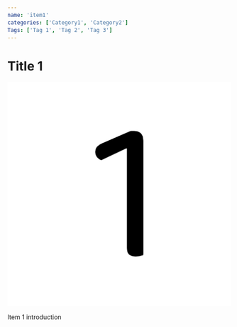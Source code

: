 ```yaml
---
name: 'item1'
categories: ['Category1', 'Category2']
Tags: ['Tag 1', 'Tag 2', 'Tag 3']
---
```

# Title 1

![Image 1](./assets/image-1.jpg)

Item 1 introduction


